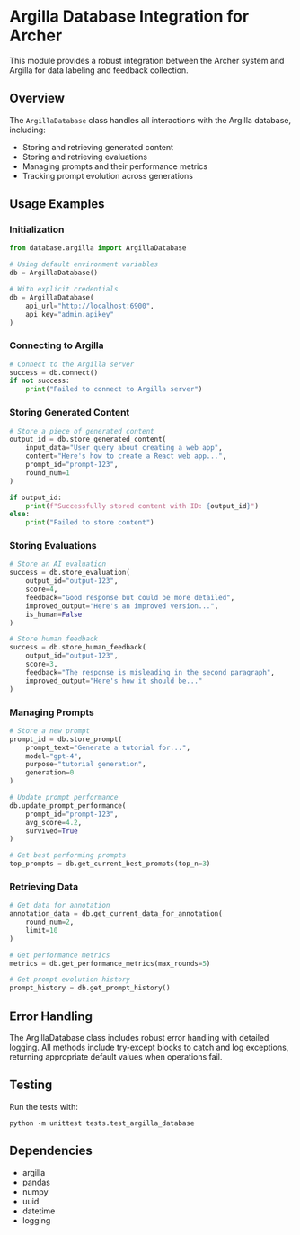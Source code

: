 # Argilla Database Integration for Archer

This module provides a robust integration between the Archer system and Argilla for data labeling and feedback collection.

## Overview

The `ArgillaDatabase` class handles all interactions with the Argilla database, including:

- Storing and retrieving generated content
- Storing and retrieving evaluations
- Managing prompts and their performance metrics
- Tracking prompt evolution across generations

## Usage Examples

### Initialization

```python
from database.argilla import ArgillaDatabase

# Using default environment variables
db = ArgillaDatabase()

# With explicit credentials
db = ArgillaDatabase(
    api_url="http://localhost:6900",
    api_key="admin.apikey"
)
```

### Connecting to Argilla

```python
# Connect to the Argilla server
success = db.connect()
if not success:
    print("Failed to connect to Argilla server")
```

### Storing Generated Content

```python
# Store a piece of generated content
output_id = db.store_generated_content(
    input_data="User query about creating a web app",
    content="Here's how to create a React web app...",
    prompt_id="prompt-123",
    round_num=1
)

if output_id:
    print(f"Successfully stored content with ID: {output_id}")
else:
    print("Failed to store content")
```

### Storing Evaluations

```python
# Store an AI evaluation
success = db.store_evaluation(
    output_id="output-123",
    score=4,
    feedback="Good response but could be more detailed",
    improved_output="Here's an improved version...",
    is_human=False
)

# Store human feedback
success = db.store_human_feedback(
    output_id="output-123",
    score=3,
    feedback="The response is misleading in the second paragraph",
    improved_output="Here's how it should be..."
)
```

### Managing Prompts

```python
# Store a new prompt
prompt_id = db.store_prompt(
    prompt_text="Generate a tutorial for...",
    model="gpt-4",
    purpose="tutorial generation",
    generation=0
)

# Update prompt performance
db.update_prompt_performance(
    prompt_id="prompt-123",
    avg_score=4.2,
    survived=True
)

# Get best performing prompts
top_prompts = db.get_current_best_prompts(top_n=3)
```

### Retrieving Data

```python
# Get data for annotation
annotation_data = db.get_current_data_for_annotation(
    round_num=2,
    limit=10
)

# Get performance metrics
metrics = db.get_performance_metrics(max_rounds=5)

# Get prompt evolution history
prompt_history = db.get_prompt_history()
```

## Error Handling

The ArgillaDatabase class includes robust error handling with detailed logging. All methods include try-except blocks to catch and log exceptions, returning appropriate default values when operations fail.

## Testing

Run the tests with:

```
python -m unittest tests.test_argilla_database
```

## Dependencies

- argilla
- pandas
- numpy
- uuid
- datetime
- logging 